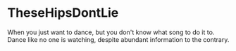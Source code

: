 # TheseHipsDontLie

When you just want to dance, but you don't know what song to do it to. 
Dance like no one is watching, despite abundant information to the contrary.
